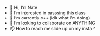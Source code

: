 - 👋 Hi, I’m Nate
- 👀 I’m interested in passsing this class
- 🌱 I’m currently c++ (idk what i'm doing)
- 💞️ I’m looking to collaborate on ANYTHING
- 📫 How to reach me slide up on my insta ^

<!---
torresnathael/torresnathael is a ✨ special ✨ repository because its `README.md` (this file) appears on your GitHub profile.
You can click the Preview link to take a look at your changes.
--->
